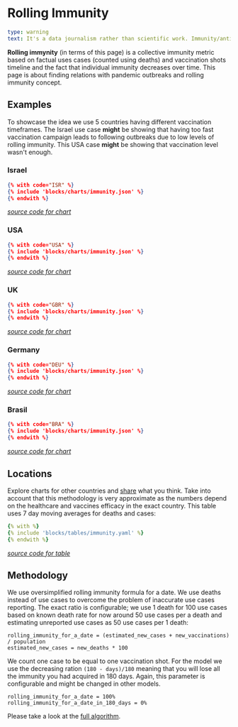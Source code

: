 # Rolling Immunity

```yaml remark
type: warning
text: It's a data journalism rather than scientific work. Immunity/antibodies analysis is complicated matter. You can read more about it, for example, in this <a href="https://www.nature.com/articles/s41591-021-01377-8">scientific paper</a>.
```

**Rolling immynity** (in terms of this page) is a collective immunity metric based on factual uses cases (counted using deaths) and vaccination shots timeline and the fact that individual immunity decreases over time.  This page is about finding relations with pandemic outbreaks and rolling immunity concept.

## Examples

To showcase the idea we use 5 countries having different vaccination timeframes. The Israel use case **might** be showing that having too fast vaccination campaign leads to following outbreaks due to low levels of rolling immunity. This USA case **might** be showing that vaccination level wasn't enough.

### Israel

```json chart
{% with code="ISR" %}
{% include 'blocks/charts/immunity.json' %}
{% endwith %}
```
*[source code for chart](https://github.com/frictionlessdata/covid-tracker/blob/main/pages/immunity.md#israel)*

### USA

```json chart
{% with code="USA" %}
{% include 'blocks/charts/immunity.json' %}
{% endwith %}
```
*[source code for chart](https://github.com/frictionlessdata/covid-tracker/blob/main/pages/immunity.md#usa)*

### UK

```json chart
{% with code="GBR" %}
{% include 'blocks/charts/immunity.json' %}
{% endwith %}
```
*[source code for chart](https://github.com/frictionlessdata/covid-tracker/blob/main/pages/immunity.md#uk)*

### Germany

```json chart
{% with code="DEU" %}
{% include 'blocks/charts/immunity.json' %}
{% endwith %}
```
*[source code for chart](https://github.com/frictionlessdata/covid-tracker/blob/main/pages/immunity.md#germany)*

### Brasil

```json chart
{% with code="BRA" %}
{% include 'blocks/charts/immunity.json' %}
{% endwith %}
```
*[source code for chart](https://github.com/frictionlessdata/covid-tracker/blob/main/pages/immunity.md#brasil)*

## Locations

Explore charts for other countries and [share](forum.html) what you think. Take into account that this methodology is very approximate as the numbers depend on the healthcare and vaccines efficacy in the exact country. This table uses 7 day moving averages for deaths and cases:

```yaml table
{% with %}
{% include 'blocks/tables/immunity.yaml' %}
{% endwith %}
```
*[source code for table](https://github.com/frictionlessdata/covid-tracker/blob/main/pages/immunity.md#locations)*

## Methodology

We use oversimplified rolling immunity formula for a date. We use deaths instead of use cases to overcome the problem of inaccurate use cases reporting. The exact ratio is configurable; we use 1 death for 100 use cases based on known death rate for now around 50 use cases per a death and estimating unreported use cases as 50 use cases per 1 death:

```
rolling_immunity_for_a_date = (estimated_new_cases + new_vaccinations) / population
estimated_new_cases = new_deaths * 100
```

We count one case to be equal to one vaccination shot. For the model we use the decreasing ration `(180 - days)/180` meaning that you will lose all the immunity you had acquired in 180 days. Again, this parameter is configurable and might be changed in other models.

```
rolling_immunity_for_a_date = 100%
rolling_immunity_for_a_date_in_180_days = 0%
```

Please take a look at the [full algorithm](data.html).
